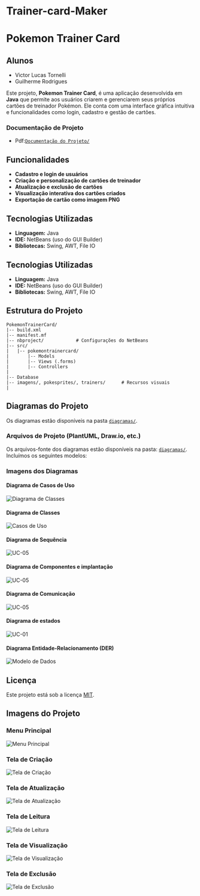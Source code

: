 # Trainer-card-Maker
# Pokemon Trainer Card

## Alunos
- Victor Lucas Tornelli
- Guilherme Rodrigues

Este projeto, **Pokemon Trainer Card**, é uma aplicação desenvolvida em **Java** que permite aos usuários criarem e gerenciarem seus próprios cartões de treinador Pokémon. Ele conta com uma interface gráfica intuitiva e funcionalidades como login, cadastro e gestão de cartões.

### Documentação de Projeto
- Pdf:[`Documentação do Projeto/`](Artefatos/Artefatos/Trabalho%202%20-%20Documentação%20de%20Projeto.pdf)


## Funcionalidades
- **Cadastro e login de usuários**
- **Criação e personalização de cartões de treinador**
- **Atualização e exclusão de cartões**
- **Visualização interativa dos cartões criados**
- **Exportação de cartão como imagem PNG**

## Tecnologias Utilizadas
- **Linguagem:** Java
- **IDE:** NetBeans (uso do GUI Builder)
- **Bibliotecas:** Swing, AWT, File IO
## Tecnologias Utilizadas
- **Linguagem:** Java
- **IDE:** NetBeans (uso do GUI Builder)
- **Bibliotecas:** Swing, AWT, File IO

## Estrutura do Projeto
```
PokemonTrainerCard/
|-- build.xml
|-- manifest.mf
|-- nbproject/            # Configurações do NetBeans
|-- src/
|   |-- pokemontrainercard/
|       |-- Models
|       |-- Views (.forms)
|       |-- Controllers
|      
|-- Database
|-- imagens/, pokesprites/, trainers/      # Recursos visuais
|
```

## Diagramas do Projeto

Os diagramas estão disponíveis na pasta [`diagramas/`](Artefatos/Diagram_images).

### Arquivos de Projeto (PlantUML, Draw.io, etc.)
Os arquivos-fonte dos diagramas estão disponíveis na pasta: [`diagramas/`](Artefatos/Diagram_files). Incluímos os seguintes modelos:

### Imagens dos Diagramas


#### Diagrama de Casos de Uso
![Diagrama de Classes](Artefatos/Diagram_images/diagrama_casodeuso.png)

#### Diagrama de Classes
![Casos de Uso](Artefatos/Diagram_images/diagrama_classes.png)

#### Diagrama de Sequência 
![UC-05](Artefatos/Diagram_images/diagrama_de_Sequencia.png)

#### Diagrama de Componentes e implantação
![UC-05](Artefatos/Diagram_images/diagrama_de_Comp_Implantação.png)

#### Diagrama de Comunicação
![UC-05](Artefatos/Diagram_images/diagrama_comunicação.png)

#### Diagrama de estados
![UC-01](Artefatos/Diagram_images/diagrama_estados.png)

#### Diagrama Entidade-Relacionamento (DER)
![Modelo de Dados](Artefatos/Diagram_images/diagrama_classes.png)


## Licença
Este projeto está sob a licença [MIT](LICENSE).

## Imagens do Projeto

### Menu Principal
![Menu Principal](Images/Menu.png)

### Tela de Criação
![Tela de Criação](Images/Create.png)

### Tela de Atualização
![Tela de Atualização](Images/Update.png)

### Tela de Leitura
![Tela de Leitura](Images/Read.png)

### Tela de Visualização
![Tela de Visualização](Images/View.png)

### Tela de Exclusão
![Tela de Exclusão](Images/Delete.png)
